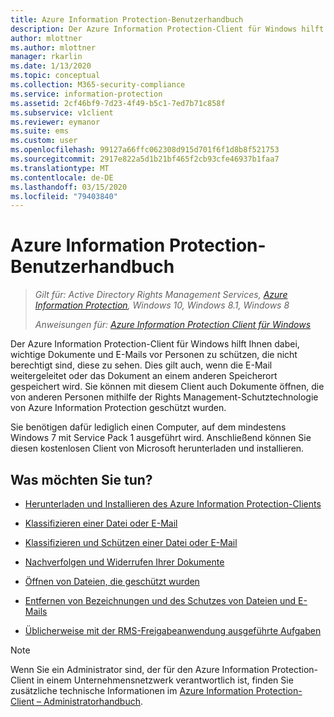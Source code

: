 ```yaml
---
title: Azure Information Protection-Benutzerhandbuch
description: Der Azure Information Protection-Client für Windows hilft Ihnen dabei, wichtige Dokumente und E-Mails vor Personen zu schützen, die nicht berechtigt sind, diese zu sehen. Dies gilt auch, wenn die E-Mail weitergeleitet oder das Dokument an einem anderen Speicherort gespeichert wird.
author: mlottner
ms.author: mlottner
manager: rkarlin
ms.date: 1/13/2020
ms.topic: conceptual
ms.collection: M365-security-compliance
ms.service: information-protection
ms.assetid: 2cf46bf9-7d23-4f49-b5c1-7ed7b71c858f
ms.subservice: v1client
ms.reviewer: eymanor
ms.suite: ems
ms.custom: user
ms.openlocfilehash: 99127a66ffc062308d915d701f6f1d8b8f521753
ms.sourcegitcommit: 2917e822a5d1b21bf465f2cb93cfe46937b1faa7
ms.translationtype: MT
ms.contentlocale: de-DE
ms.lasthandoff: 03/15/2020
ms.locfileid: "79403840"
---
```

# <a name="azure-information-protection-user-guide"></a>Azure Information Protection-Benutzerhandbuch

>*Gilt für: Active Directory Rights Management Services, [Azure Information Protection](https://azure.microsoft.com/pricing/details/information-protection), Windows 10, Windows 8.1, Windows 8*
>
> *Anweisungen für: [Azure Information Protection Client für Windows](../faqs.md#whats-the-difference-between-the-azure-information-protection-client-and-the-azure-information-protection-unified-labeling-client)*

Der Azure Information Protection-Client für Windows hilft Ihnen dabei, wichtige Dokumente und E-Mails vor Personen zu schützen, die nicht berechtigt sind, diese zu sehen. Dies gilt auch, wenn die E-Mail weitergeleitet oder das Dokument an einem anderen Speicherort gespeichert wird. Sie können mit diesem Client auch Dokumente öffnen, die von anderen Personen mithilfe der Rights Management-Schutztechnologie von Azure Information Protection geschützt wurden.

Sie benötigen dafür lediglich einen Computer, auf dem mindestens Windows 7 mit Service Pack 1 ausgeführt wird. Anschließend können Sie diesen kostenlosen Client von Microsoft herunterladen und installieren.


## <a name="what-do-you-want-to-do"></a>Was möchten Sie tun?

- [Herunterladen und Installieren des Azure Information Protection-Clients](install-client-app.md)

- [Klassifizieren einer Datei oder E-Mail](client-classify.md)

- [Klassifizieren und Schützen einer Datei oder E-Mail](client-classify-protect.md)

- [Nachverfolgen und Widerrufen Ihrer Dokumente](client-track-revoke.md)

- [Öffnen von Dateien, die geschützt wurden](client-view-use-files.md)

- [Entfernen von Bezeichnungen und des Schutzes von Dateien und E-Mails](client-remove-label-protection.md)

- [Üblicherweise mit der RMS-Freigabeanwendung ausgeführte Aufgaben](upgrade-client-app.md)


> [!NOTE]
> Wenn Sie ein Administrator sind, der für den Azure Information Protection-Client in einem Unternehmensnetzwerk verantwortlich ist, finden Sie zusätzliche technische Informationen im [Azure Information Protection-Client – Administratorhandbuch](client-admin-guide.md). 

